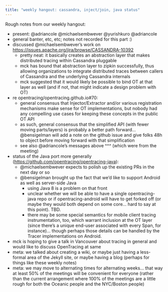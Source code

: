 ```yaml
---
title: "weekly hangout: cassandra, inject/join, java status"
---
```


Rough notes from our weekly hangout:

- present: @adriancole @michaelsembwever @yurishkuro @adriancole
- general banter, etc, etc; notes not recorded for this part :)
- discussed @michaelsembwever’s work on https://issues.apache.org/jira/browse/CASSANDRA-10392
  - pretty neat: it basically creates an abstraction layer that makes distributed tracing within Cassandra pluggable
  - mck has bound that abstraction layer to zipkin successfully, thus allowing organizations to integrate distributed traces between callers of Cassandra and the underlying Cassandra internals
  - mck suggested that it would likely be possible to bind OT at that layer as well (and if not, that might indicate a design problem with OT)
- re opentracing/opentracing.github.io#70:
  - general consensus that Injector/Extractor and/or various registration mechanisms make sense for OT implementations, but nobody had any compelling use cases for keeping these concepts in the public OT API
  - as such, general consensus that the simplified API (with fewer moving parts/layers) is probably a better path forward… @bensigelman will add a note on the github issue and give folks 48h to object before moving forward with that simplification
  - see also @adriancole’s messages above ^^^ (which were from the meeting)
- status of the Java port more generally (https://github.com/opentracing/opentracing-java):
  - @michaelsembwever expects to polish up the existing PRs in the next day or so
  - @bensigelman brought up the fact that we’d like to support Android as well as server-side Java
    - using Java 8 is a problem on that front
    - unclear whether we will be able to have a single opentracing-java repo or if opentracing-android will have to get forked off (or maybe they would both depend on some core… hard to say at this point). TBD.
    - there may be some special semantics for mobile client tracing instrumentation, too, which warrant inclusion at the OT layer (since there’s a unique end-user associated with every Span, for instance)… though perhaps those details can be handled by the Tracer implementations on Android.
- mck is hoping to give a talk in Vancouver about tracing in general and would like to discuss OpenTracing at same
- meta: we talked about creating a wiki, or maybe just having a less-formal area of the Jekyll site, or maybe having a blog (perhaps for things like these weekly notes)
- meta: we may move to alternating times for alternating weeks… that way at least 50% of the meetings will be convenient for everyone (rather than the current arrangement where 100% of the meetings are a little rough for both the Oceanic people and the NYC/Boston people)
